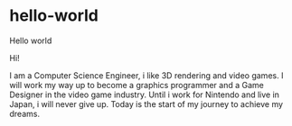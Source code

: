 # hello-world
Hello world

Hi!

I am a Computer Science Engineer, i like 3D rendering and video games. 
I will work my way up to become a graphics programmer and a Game Designer in the video game industry. 
Until i work for Nintendo and live in Japan, i will never give up.
Today is the start of my journey to achieve my dreams.
